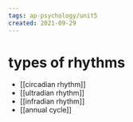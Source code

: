```yaml
---
tags: ap-psychology/unit5 
created: 2021-09-29
---
```


# types of rhythms

- [[circadian rhythm]]
- [[ultradian rhythm]]
- [[infradian rhythm]]
- [[annual cycle]]

<!---->